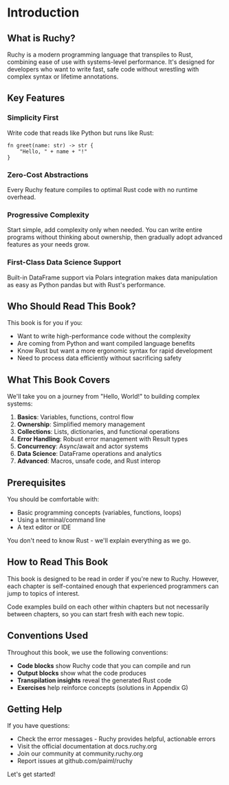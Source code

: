 # Introduction

## What is Ruchy?

Ruchy is a modern programming language that transpiles to Rust, combining ease of use with systems-level performance. It's designed for developers who want to write fast, safe code without wrestling with complex syntax or lifetime annotations.

## Key Features

### Simplicity First
Write code that reads like Python but runs like Rust:

```text
fn greet(name: str) -> str {
    "Hello, " + name + "!"
}
```

### Zero-Cost Abstractions
Every Ruchy feature compiles to optimal Rust code with no runtime overhead.

### Progressive Complexity
Start simple, add complexity only when needed. You can write entire programs without thinking about ownership, then gradually adopt advanced features as your needs grow.

### First-Class Data Science Support
Built-in DataFrame support via Polars integration makes data manipulation as easy as Python pandas but with Rust's performance.

## Who Should Read This Book?

This book is for you if you:
- Want to write high-performance code without the complexity
- Are coming from Python and want compiled language benefits
- Know Rust but want a more ergonomic syntax for rapid development
- Need to process data efficiently without sacrificing safety

## What This Book Covers

We'll take you on a journey from "Hello, World!" to building complex systems:

1. **Basics**: Variables, functions, control flow
2. **Ownership**: Simplified memory management
3. **Collections**: Lists, dictionaries, and functional operations
4. **Error Handling**: Robust error management with Result types
5. **Concurrency**: Async/await and actor systems
6. **Data Science**: DataFrame operations and analytics
7. **Advanced**: Macros, unsafe code, and Rust interop

## Prerequisites

You should be comfortable with:
- Basic programming concepts (variables, functions, loops)
- Using a terminal/command line
- A text editor or IDE

You don't need to know Rust - we'll explain everything as we go.

## How to Read This Book

This book is designed to be read in order if you're new to Ruchy. However, each chapter is self-contained enough that experienced programmers can jump to topics of interest.

Code examples build on each other within chapters but not necessarily between chapters, so you can start fresh with each new topic.

## Conventions Used

Throughout this book, we use the following conventions:

- **Code blocks** show Ruchy code that you can compile and run
- **Output blocks** show what the code produces
- **Transpilation insights** reveal the generated Rust code
- **Exercises** help reinforce concepts (solutions in Appendix G)

## Getting Help

If you have questions:
- Check the error messages - Ruchy provides helpful, actionable errors
- Visit the official documentation at docs.ruchy.org
- Join our community at community.ruchy.org
- Report issues at github.com/paiml/ruchy

Let's get started!